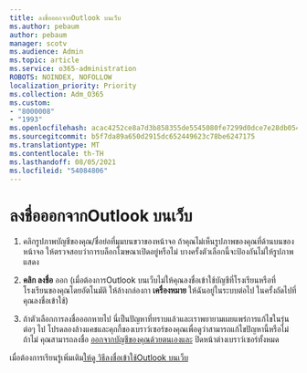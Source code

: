 ```yaml
---
title: ลงชื่อออกจากOutlook บนเว็บ
ms.author: pebaum
author: pebaum
manager: scotv
ms.audience: Admin
ms.topic: article
ms.service: o365-administration
ROBOTS: NOINDEX, NOFOLLOW
localization_priority: Priority
ms.collection: Adm_O365
ms.custom:
- "8000008"
- "1993"
ms.openlocfilehash: acac4252ce8a7d3b858355de5545080fe7299d0dce7e28db05436e2b06e8c3f6
ms.sourcegitcommit: b5f7da89a650d2915dc652449623c78be6247175
ms.translationtype: MT
ms.contentlocale: th-TH
ms.lasthandoff: 08/05/2021
ms.locfileid: "54084806"
---
```

# <a name="sign-out-of-outlook-on-the-web"></a>ลงชื่อออกจากOutlook บนเว็บ

1. คลิกรูปภาพบัญชีของคุณ/ชื่อย่อที่มุมบนขวาของหน้าจอ ถ้าคุณไม่เห็นรูปภาพของคุณที่ด้านบนของหน้าจอ ให้ตรวจสอบว่าการบล็อกโฆษณาเปิดอยู่หรือไม่ บางครั้งตัวเลือกนี้จะป้องกันไม่ให้รูปภาพแสดง

2. **คลิก ลงชื่อ** ออก (เมื่อต้องการOutlook บนเว็บไม่ให้คุณลงชื่อเข้าใช้บัญชีที่โรงเรียนหรือที่โรงเรียนของคุณโดยอัตโนมัติ ให้ล้างกล่องกา **เครื่องหมาย** ให้ฉันอยู่ในระบบต่อไป ในครั้งถัดไปที่คุณลงชื่อเข้าใช้)

3. ถ้าตัวเลือกการลงชื่อออกหายไป นี่เป็นปัญหาที่ทราบแล้วและเราพยายามเผยแพร่การแก้ไขในรุ่นต่อๆ ไป  โปรดลองล้างแคชและคุกกี้ของเบราว์เซอร์ของคุณเพื่อดูว่าสามารถแก้ไขปัญหานี้หรือไม่  ถ้าไม่ คุณสามารถลงชื่อ [ออกจากบัญชีของคุณด้วยตนเองและ](https://login.live.com/logout.srf) ปิดหน้าต่างเบราว์เซอร์ทั้งหมด

เมื่อต้องการเรียนรู้เพิ่มเติม[ให้ดู วิธีลงชื่อเข้าใช้Outlook บนเว็บ](https://support.office.com/article/how-to-sign-in-to-outlook-on-the-web-763fab4d-0138-4814-b450-37fc286bcb79)
